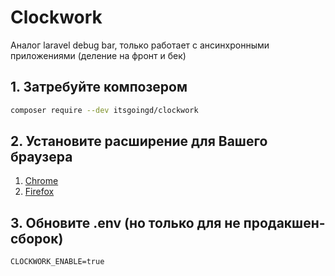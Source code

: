 # Clockwork
Аналог laravel debug bar, только работает с ансинхронными приложениями (деление на фронт и бек)

## 1. Затребуйте композером
```bash
composer require --dev itsgoingd/clockwork
```

## 2. Установите расширение для Вашего браузера
1. [Chrome](https://chrome.google.com/webstore/detail/clockwork/dmggabnehkmmfmdffgajcflpdjlnoemp)
2. [Firefox](https://addons.mozilla.org/en-US/firefox/addon/clockwork-dev-tools/)

## 3. Обновите .env (но только для не продакшен-сборок)
```dotenv
CLOCKWORK_ENABLE=true
```
